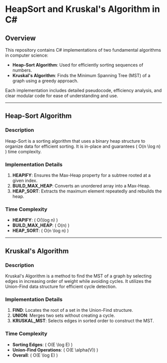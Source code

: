 # HeapSort and Kruskal's Algorithm in C#

## Overview
This repository contains C# implementations of two fundamental algorithms in computer science:
- **Heap-Sort Algorithm**: Used for efficiently sorting sequences of numbers.
- **Kruskal's Algorithm**: Finds the Minimum Spanning Tree (MST) of a graph using a greedy approach.

Each implementation includes detailed pseudocode, efficiency analysis, and clear modular code for ease of understanding and use.

---

## Heap-Sort Algorithm

### Description
Heap-Sort is a sorting algorithm that uses a binary heap structure to organize data for efficient sorting. It is in-place and guarantees \( O(n \log n) \) time complexity.

### Implementation Details
1. **HEAPIFY**: Ensures the Max-Heap property for a subtree rooted at a given index.
2. **BUILD_MAX_HEAP**: Converts an unordered array into a Max-Heap.
3. **HEAP_SORT**: Extracts the maximum element repeatedly and rebuilds the heap.

### Time Complexity
- **HEAPIFY**: \( O(\log n) \)
- **BUILD_MAX_HEAP**: \( O(n) \)
- **HEAP_SORT**: \( O(n \log n) \)
---

## Kruskal's Algorithm

### Description
Kruskal's Algorithm is a method to find the MST of a graph by selecting edges in increasing order of weight while avoiding cycles. It utilizes the Union-Find data structure for efficient cycle detection.

### Implementation Details
1. **FIND**: Locates the root of a set in the Union-Find structure.
2. **UNION**: Merges two sets without creating a cycle.
3. **KRUSKAL_MST**: Selects edges in sorted order to construct the MST.

### Time Complexity
- **Sorting Edges**: \( O(E \log E) \)
- **Union-Find Operations**: \( O(E \alpha(V)) \)
- **Overall**: \( O(E \log E) \)
